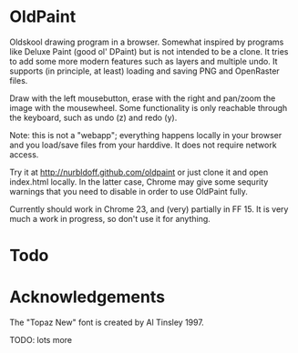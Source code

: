 OldPaint
========

Oldskool drawing program in a browser. Somewhat inspired by programs like Deluxe Paint (good ol' DPaint) but is not intended to be a clone. It tries to add some more modern features such as layers and multiple undo. It supports (in principle, at least) loading and saving PNG and OpenRaster files.

Draw with the left mousebutton, erase with the right and pan/zoom the image with the mousewheel. Some functionality is only reachable through the keyboard, such as undo (z) and redo (y).

Note: this is not a "webapp"; everything happens locally in your browser and you load/save files from your harddive. It does not require network access.

Try it at http://nurbldoff.github.com/oldpaint or just clone it and open index.html locally. In the latter case, Chrome may give some sequrity warnings that you need to disable in order to use OldPaint fully.

Currently should work in Chrome 23, and (very) partially in FF 15. It is very much a work in progress, so don't use it for anything.

Todo
====



Acknowledgements
================

The "Topaz New" font is created by Al Tinsley 1997.

TODO: lots more
